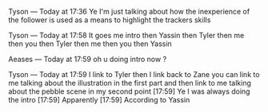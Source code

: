 Tyson — Today at 17:36
Ye I'm just talking about how the inexperience of the follower is used as a means to highlight the trackers skills

Tyson — Today at 17:58
It goes me intro then Yassin then Tyler then me then you then Tyler then me then you then Yassin

Aeases — Today at 17:59
oh u doing intro now ?

Tyson — Today at 17:59
I link to Tyler then I link back to Zane you can link to me talking about the illustration in the first part and then link to me talking about the pebble scene in my second point
[17:59]
Ye I was always doing the intro
[17:59]
Apparently
[17:59]
According to Yassin